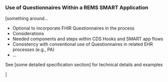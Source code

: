 ### Use of Questionnaires Within a REMS SMART Application
[something around...
- Optional to incorporate FHIR Questionnaires in the process
- Considerations
- Needed components and steps within CDS Hooks and SMART app flows
- Consistency with conventional use of Questionnaires in related EHR processes (e.g., PA)
- ...

  
See [some detailed specification section] for technical details and examples


]
